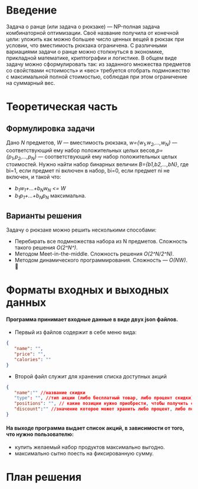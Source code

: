 # Введение

Задача о ранце (или задача о рюкзаке) — NP-полная задача комбинаторной оптимизации. Своё название получила от конечной цели: уложить как можно большее число ценных вещей в рюкзак при условии, что вместимость рюкзака ограничена. С различными вариациями задачи о ранце можно столкнуться в экономике, прикладной математике, криптографии и логистике.
В общем виде задачу можно сформулировать так: из заданного множества предметов со свойствами «стоимость» и «вес» требуется отобрать подмножество с максимальной полной стоимостью, соблюдая при этом ограничение на суммарный вес.

# Теоретическая часть
## Формулировка задачи

Дано *N* предметов, *W* — вместимость рюкзака, *w={*w<sub>1</sub>*,w<sub>2</sub>,…,w<sub>N</sub>}*  — соответствующий ему набор положительных целых весов,*p={p<sub>1</sub>,p<sub>2</sub>,…,p<sub>N</sub>}* — соответствующий ему набор положительных целых стоимостей. Нужно найти набор бинарных величин  *B={b1,b2,…,bN}*, где  bi=1, если предмет ni включен в набор, bi=0, если предмет  ni не  включен, и такой что:
 - *b<sub>1</sub>w<sub>1</sub>+…+b<sub>N</sub>w<sub>N</sub> <= W*
 - *b<sub>1</sub>p<sub>1</sub>+…+b<sub>N</sub>p<sub>N</sub>* максимальна.
   

## Варианты решения	
Задачу о рюкзаке можно решить несколькими способами:
- Перебирать все подмножества набора из N предметов. Сложность такого решения *O(2^N^)*.
- Методом Meet-in-the-middle. Сложность решения  *O(2^N/2^N)*.
- Методом динамического программирования. Сложность —  *O(NW)*.

# Форматы входных и выходных данных
    

#### Программа принимает входные данные в виде двух json файлов. 
 - Первый из файлов содержит в себе меню вида:
 ```json
{
    "name": "", 
    "price": "",
    "calories": ""
}
 ```
 - Второй файл служит для хранения списка доступных акций
 ```json
{
	"name":"" //название скидки
    "type": "", //тип акции (либо бесплатный товар, либо процент скидки)
    "positions": "", // какие позиции нужно приобрести, чтобы получить скидку
    "discount":"" //значение которое может хранить любо процент, либо позицию бесплатного товара
}
 ```

#### На выходе программа выдает список акций, в зависимости от того, что нужно пользователю:
- купить желаемый набор продуктов максимально выгодно. 
- максимально сытно поесть на фиксированную сумму.

# План решения